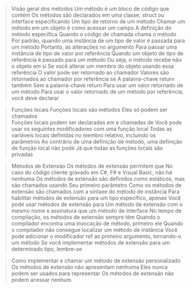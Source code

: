 > Visão geral dos métodos
Um método é um bloco de código que contém 
Os métodos são declarados em uma classe, struct ou interface especificando
  Um tipo de retorno de um método 
Chamar um método em um objeto é como acessar um campo
A definição do método especifica 
                 Quando o código de chamada chama o método
Por padrão, quando uma instância de um tipo de valor é passada para um método
                                        Portanto, as alterações no argumento
                    Para passar uma instância de tipo de valor por referência
Quando um objeto de tipo de referência é passado para um método
                                Ou seja, o método recebe não o objeto em si
                      Se você alterar um membro do objeto usando essa referência
O valor pode ser retornado ao chamador
Valores são retornados ao chamador por referência se
A palavra-chave return também 
                                Sem a palavra-chave return
Para usar um valor retornado de um método
Para usar o valor retornado de um método por referência, você deve declarar

> Funções locais
Funções locais são métodos 
          Eles só podem ser chamados                              
                          Funções locais podem ser declaradas em e chamadas de
Você pode usar os seguintes modificadores com uma função local
Todas as variáveis locais definidas no membro relativo, incluindo os parâmetros
Ao contrário de uma definição de método, uma definição de função local não pode
                                    Já que todas as funções locais são privadas

> Métodos de Extensão
Os métodos de extensão permitem que 
No caso do código cliente gravado em C#, F# e Visual Basic, não há nenhuma
Os métodos de extensão são definidos como estáticos, mas são chamados usando 
                                            Seu primeiro parâmetro 
Como os métodos de extensão são chamados com a sintaxe do método de instância
Para habilitar métodos de extensão para um tipo específico, apenas 
Você pode usar métodos de extensão para 
Um método de extensão com o mesmo nome e assinatura que um método de interface
                      No tempo de compilação, os métodos de extensão sempre têm 
              Quando o compilador encontra uma invocação de método, primeiro ele 
Quando o compilador não consegue localizar um método de instância
Você pode adicionar o modificador ref ao primeiro argumento, tornando-o um método
Se você implementar métodos de extensão para um determinado tipo, lembre-se

> Como implementar e chamar um método de extensão personalizado
Os métodos de extensão não apresentam nenhuma 
                  Eles nunca podem ser usados para representar
            Os métodos de extensão não podem acessar nenhum 